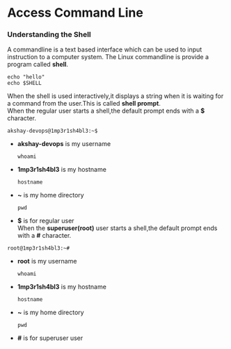# Access Command Line 
### Understanding the Shell
A commandline is a text based interface which can be used to input instruction to a computer system. The Linux commandline is provide a program called **shell**.
```
echo "hello"
echo $SHELL
```
When the shell is used interactively,it displays a string when it is waiting for a command from the user.This is called **shell prompt**.<br/>
When the regular user starts a shell,the default prompt ends with a **$** character.
```
akshay-devops@1mp3r1sh4bl3:~$
```
* **akshay-devops** is my username 
  ```
  whoami
  ```
* **1mp3r1sh4bl3** is my hostname
  ```
  hostname
  ```
* **~** is my home directory 
  ```
  pwd
  ```
* **$** is for regular user <br/>
When the **superuser(root)** user starts a shell,the default prompt ends with a **#** character.
```
root@1mp3r1sh4bl3:~#
```
* **root** is my username
  ```
  whoami
  ```
* **1mp3r1sh4bl3** is my hostname
  ```
  hostname
  ```
* **~** is my home directory 
  ```
  pwd
  ```
* **#** is for superuser user <br/>

